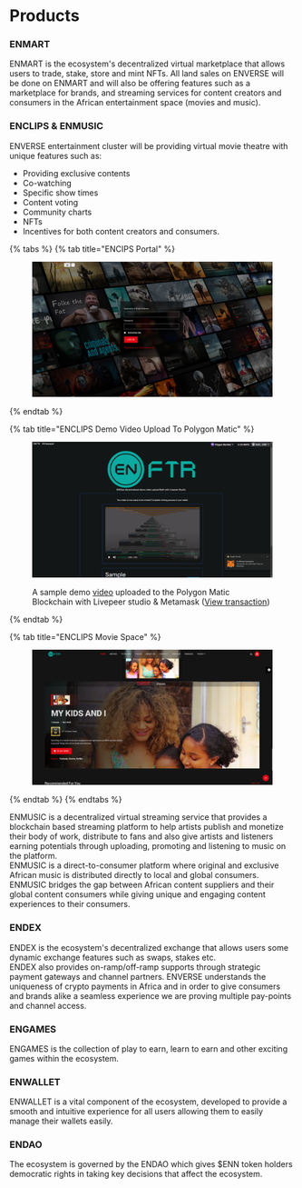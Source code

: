 # Products

### ENMART

ENMART is the ecosystem's decentralized virtual marketplace that allows users to trade, stake, store and mint NFTs. All land sales on ENVERSE will be done on ENMART and will also be offering features such as a marketplace for brands, and streaming services for content creators and consumers in the African entertainment space (movies and music).

### ENCLIPS & ENMUSIC

ENVERSE entertainment cluster will be providing virtual movie theatre with unique features such as:

* Providing exclusive contents
* Co-watching
* Specific show times
* Content voting
* Community charts
* NFTs
* Incentives for both content creators and consumers.

{% tabs %}
{% tab title="ENCIPS Portal" %}
<figure><img src="../../.gitbook/assets/Screenshot (211).png" alt=""><figcaption></figcaption></figure>
{% endtab %}

{% tab title="ENCLIPS Demo Video Upload To Polygon Matic" %}
<figure><img src="../../.gitbook/assets/Screenshot (215).png" alt=""><figcaption><p>A sample demo <a href="https://lvpr.tv/?v=4780q2v26zbxt047">video</a> uploaded to the Polygon Matic Blockchain with Livepeer studio &#x26; Metamask (<a href="https://mumbai.polygonscan.com/tx/0xeaa3e8a53ed0c1b0357fcb523e33f61d13ec843abd8c901ae9b2725016ead5d1">View transaction</a>)</p></figcaption></figure>
{% endtab %}

{% tab title="ENCLIPS Movie Space" %}
<figure><img src="../../.gitbook/assets/Screenshot (212).png" alt=""><figcaption></figcaption></figure>
{% endtab %}
{% endtabs %}

ENMUSIC is a decentralized virtual streaming service that provides a blockchain based streaming platform to help artists publish and monetize their body of work, distribute to fans and also give artists and listeners earning potentials through uploading, promoting and listening to music on the platform.\
ENMUSIC is a direct-to-consumer platform where original and exclusive African music is distributed directly to local and global consumers. ENMUSIC bridges the gap between African content suppliers and their global content consumers while giving unique and engaging content experiences to their consumers.

### ENDEX

ENDEX is the ecosystem's decentralized exchange that allows users some dynamic exchange features such as swaps, stakes etc.\
ENDEX also provides on-ramp/off-ramp supports through strategic payment gateways and channel partners. ENVERSE understands the uniqueness of crypto payments in Africa and in order to give consumers and brands alike a seamless experience we are proving multiple pay-points and channel access.

### ENGAMES

ENGAMES is the collection of play to earn, learn to earn and other exciting games within the ecosystem.

### ENWALLET

ENWALLET is a vital component of the ecosystem, developed to provide a smooth and intuitive experience for all users allowing them to easily manage their wallets easily.

### ENDAO

The ecosystem is governed by the ENDAO which gives $ENN token holders democratic rights in taking key decisions that affect the ecosystem.
